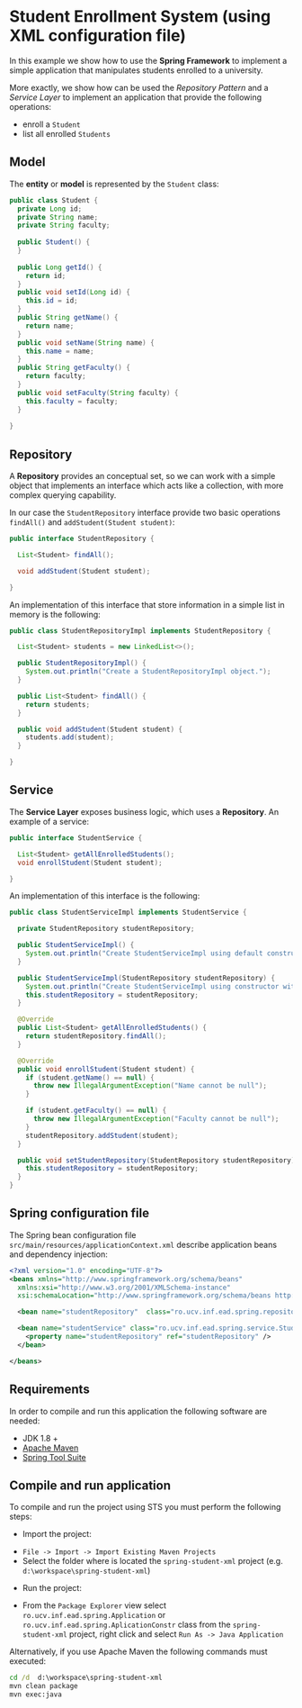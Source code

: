 Student Enrollment System (using XML configuration file)
========================================================

In this example we show how to use the __Spring Framework__ to implement a simple application that manipulates students enrolled to a university.

More exactly, we show how can be used the _Repository Pattern_ and a _Service Layer_ to implement an application that provide the following operations:

* enroll a `Student`
* list all enrolled `Students`

 
Model
-----
The __entity__ or __model__ is represented by the `Student` class:
 
```java
public class Student {
  private Long id;
  private String name;
  private String faculty;
  
  public Student() {
  }
  
  public Long getId() {
    return id;
  }
  public void setId(Long id) {
    this.id = id;
  }
  public String getName() {
    return name;
  }
  public void setName(String name) {
    this.name = name;
  }
  public String getFaculty() {
    return faculty;
  }
  public void setFaculty(String faculty) {
    this.faculty = faculty;
  }
 
}
```

Repository
----------
A __Repository__ provides an conceptual set, so we can work with a simple object that implements an interface which acts like a collection, with more complex querying capability. 

In our case the `StudentRepository` interface provide two basic operations `findAll()` and `addStudent(Student student)`:

```java
public interface StudentRepository {

  List<Student> findAll();

  void addStudent(Student student);

}
``` 

An implementation of this interface that store information in a simple list in memory is the following:

```java
public class StudentRepositoryImpl implements StudentRepository {

  List<Student> students = new LinkedList<>();

  public StudentRepositoryImpl() {
    System.out.println("Create a StudentRepositoryImpl object.");
  }

  public List<Student> findAll() {
    return students;
  }

  public void addStudent(Student student) {
    students.add(student);
  }

}
```

Service
-------
The __Service Layer__ exposes business logic, which uses a __Repository__.
An example of a service:

```java
public interface StudentService {

  List<Student> getAllEnrolledStudents();
  void enrollStudent(Student student);

}
```

An implementation of this interface is the following:

```java
public class StudentServiceImpl implements StudentService {

  private StudentRepository studentRepository;

  public StudentServiceImpl() {
    System.out.println("Create StudentServiceImpl using default constructor");
  }

  public StudentServiceImpl(StudentRepository studentRepository) {
    System.out.println("Create StudentServiceImpl using constructor with args");
    this.studentRepository = studentRepository;
  }

  @Override
  public List<Student> getAllEnrolledStudents() {
    return studentRepository.findAll();
  }

  @Override
  public void enrollStudent(Student student) {
    if (student.getName() == null) {
      throw new IllegalArgumentException("Name cannot be null");
    }

    if (student.getFaculty() == null) {
      throw new IllegalArgumentException("Faculty cannot be null");
    }
    studentRepository.addStudent(student);
  }

  public void setStudentRepository(StudentRepository studentRepository) {
    this.studentRepository = studentRepository;
  }
}
```

Spring configuration file
-------------------------
The Spring bean configuration file `src/main/resources/applicationContext.xml` describe application beans and dependency injection:

```xml
<?xml version="1.0" encoding="UTF-8"?>
<beans xmlns="http://www.springframework.org/schema/beans"
  xmlns:xsi="http://www.w3.org/2001/XMLSchema-instance"
  xsi:schemaLocation="http://www.springframework.org/schema/beans http://www.springframework.org/schema/beans/spring-beans.xsd">

  <bean name="studentRepository"  class="ro.ucv.inf.ead.spring.repository.StudentRepositoryImpl" scope="singleton" />

  <bean name="studentService" class="ro.ucv.inf.ead.spring.service.StudentServiceImpl">
    <property name="studentRepository" ref="studentRepository" />
  </bean>

</beans>
```

Requirements
------------
In order to compile and run this application the following software are needed:

* JDK 1.8 +
* [Apache Maven](https://maven.apache.org) 
* [Spring Tool Suite](https://spring.io/tools)

Compile and run application
----------------------------
To compile and run the project using STS you must perform the following steps:

* Import the project:
 - `File -> Import -> Import Existing Maven Projects`
 -  Select the folder where is located the `spring-student-xml` project (e.g. `d:\workspace\spring-student-xml`)
* Run the project:
 - From the `Package Explorer` view select `ro.ucv.inf.ead.spring.Application` or `ro.ucv.inf.ead.spring.AplicationConstr` class from the `spring-student-xml` project, right click and select `Run As -> Java Application`
 
 Alternatively, if you use Apache Maven the following commands must executed:
``` bat
cd /d  d:\workspace\spring-student-xml
mvn clean package
mvn exec:java
```  
